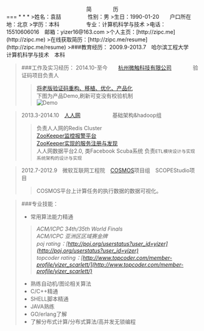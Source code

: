 <center>简&emsp;&emsp;&emsp;&emsp;历</center>
===
* * *
>姓名：袁喆&emsp;&emsp;&emsp;&emsp;&emsp;性别：男   
>生日：1990-01-20&emsp;&emsp;户口所在地：北京   
>学历：本科&emsp;&emsp;&emsp;&emsp;&emsp;专业：计算机科学与技术   
>电话：15510606016&emsp;邮箱：yizer16@163.com   
>个人主页：[http://zipc.me](http://zipc.me)   
>在线获取简历：[http://zipc.me/resume](http://zipc.me/resume)
>###教育经历：
2009.9-2013.7&emsp;哈尔滨工程大学&emsp;计算机科学与技术&emsp;本科

>###工作及实习经历：
>2014.10-至今&emsp;&emsp;[杭州微触科技有限公司](http://www.touclick.com)&emsp;&emsp;&emsp;&emsp;验证码项目负责人
>>[将老版验证码重构、移植、优化、产品化](http://captcha.touclick.com/captcha)   
>>下图为产品Demo,刷新可变没有校验机制   
>>![Demo](http://captcha.touclick.com/captcha)

>2013.3-2014.10&emsp;[人人网](http://www.renren.com)&emsp;&emsp;&emsp;&emsp;&emsp;&emsp;基础架构&hadoop组   
>>负责人人网的Redis Cluster   
>>[ZooKeeper监控报警平台](https://github.com/ZheYuan/Mario)  
>>[ZooKeeper实现的服务注册与发现](https://github.com/ZheYuan/Zookeeper-Accessor)   
>>人人网数据平台2.0, 类Facebook Scuba系统 负责`ETL模块设计与实现` `系统架构的设计与实现`   

>2012.7-2012.9&emsp;微软互联网工程院&emsp;[COSMOS](http://blogs.msdn.com/b/seliot/archive/2010/11/05/cosmos-petabytes-perfectly-processed-perfunctorily.aspx)项目组&emsp;SCOPEStudio项目   
>>COSMOS平台上计算任务的执行数据的数据可视化。

>###专业技能：
> * 常用算法能力精通
>> *ACM/ICPC 34th/35th World Finals*   
>> *ACM/ICPC 亚洲区区域赛金牌*   
>> *poj rating：[http://poj.org/userstatus?user_id=yizer](http://poj.org/userstatus?user_id=yizer)*   
>> *topcoder rating：[http://www.topcoder.com/member-profile/yizer_scarlett/](http://www.topcoder.com/member-profile/yizer_scarlett/)*
> * 熟练自动机/图论相关算法
> * C/C++精通   
> * SHELL脚本精通   
> * JAVA熟练   
> * GO/erlang了解   
> * 了解分布式计算/分布式算法/高并发无锁编程
